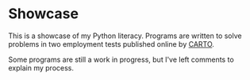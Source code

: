 # Showcase
This is a showcase of my Python literacy. Programs are written to solve problems in two employment tests published online by [CARTO](https://carto.com/careers/).

Some programs are still a work in progress, but I've left comments to explain my process. 
